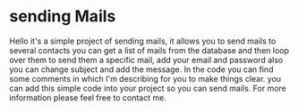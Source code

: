 # sending Mails
Hello it's a simple project of sending mails, it allows you to send mails to several contacts 
you can get a list of mails from the database and then loop over them to send them a specific mail, add your email and password 
also you can change subject and add the message. In the code you can find some comments in which I'm describing for you to make things clear.
you can add this simple code into your project so you can send mails.
For more information please feel free to contact me.
